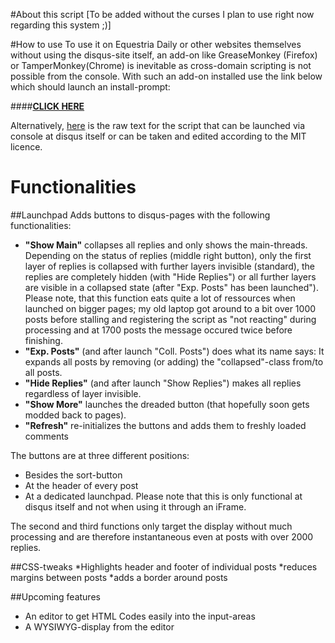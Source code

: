 #About this script
[To be added without the curses I plan to use right now regarding this system ;)]

#How to use
To use it on Equestria Daily or other websites themselves without using the disqus-site itself, an add-on like GreaseMonkey (Firefox) or TamperMonkey(Chrome) is inevitable as cross-domain scripting is not possible from the console.
With such an add-on installed use the link below which should launch an install-prompt: 

####<b><a href="https://github.com/Piperita/disqus-Modding/raw/master/full/GreaseMonkey/full_stable.user.js">CLICK HERE</a></b>

Alternatively, <a href="https://cdn.rawgit.com/Piperita/disqus-Modding/master/full/Raw/full_stable.js">here</a> is the raw text for the script that can be launched via console at disqus itself or can be taken and edited according to the MIT licence.

# Functionalities
##Launchpad
Adds buttons to disqus-pages with the following functionalities:
* <b>"Show Main"</b> collapses all replies and only shows the main-threads. Depending on the status of replies (middle right button), only the first layer of replies is collapsed with further layers invisible (standard), the replies are completely hidden (with "Hide Replies") or all further layers are visible in a collapsed state (after "Exp. Posts" has been launched"). Please note, that this function eats quite a lot of ressources when launched on bigger pages; my old laptop got around to a bit over 1000 posts before stalling and registering the script as "not reacting" during processing and at 1700 posts the message occured twice before finishing.
* <b>"Exp. Posts"</b> (and after launch "Coll. Posts") does what its name says: It expands all posts by removing (or adding) the "collapsed"-class from/to all posts.
* <b>"Hide Replies"</b> (and after launch "Show Replies") makes all replies regardless of layer invisible.
* <b>"Show More"</b> launches the dreaded button (that hopefully soon gets modded back to pages).
* <b>"Refresh"</b> re-initializes the buttons and adds them to freshly  loaded comments

The buttons are at three different positions:
* Besides the sort-button
* At the header of every post
* At a dedicated launchpad. Please note that this is only functional at disqus itself and not when using it through an iFrame.

The second and third functions only target the display without much processing and are therefore instantaneous even at posts with over 2000 replies.

##CSS-tweaks
*Highlights header and footer of individual posts
*reduces margins between posts
*adds a border around posts

##Upcoming features
* An editor to get HTML Codes easily into the input-areas
* A WYSIWYG-display from the editor
